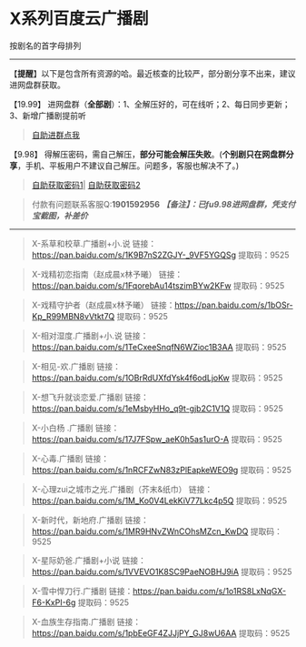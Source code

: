 <h1>X系列百度云广播剧</h1>
按剧名的首字母排列

-----

【**提醒**】以下是包含所有资源的哈。最近核查的比较严，部分剧分享不出来，建议进网盘群获取。


【19.99】 进网盘群（**全部剧**）：1、全解压好的，可在线听；2、每日同步更新；3、新增广播剧提前听
>[自助进群点我](http://pay.tupianmima.com/ma.html)

【9.98】 得解压密码，需自己解压，**部分可能会解压失败**。(**个别剧只在网盘群分享**，手机、平板用户不建议自己解压。问题多，客服也解决不了。)

>[自助获取密码1](http://pay.tupianmima.com/p.php?8tp=t4.14178a37b998.pg1)|
[自助获取密码2](http://pay.tupianmima.com/p.php?8tp=s1.13473a116b998.pg1)

>付款有问题联系客服Q:**1901592956**
***【备注】：已fu9.98进网盘群，凭支付宝截图，补差价***

------

>X-系草和校草.广播剧+小.说
链接：https://pan.baidu.com/s/1K9B7nS2ZGJY-_9VF5YGQSg
提取码：9525 
 
>X-戏精初恋指南（赵成晨x林予曦）
链接：https://pan.baidu.com/s/1FqorebAu14tszimBYw2KFw
提取码：9525
 
>X-戏精守护者（赵成晨x林予曦）
链接：https://pan.baidu.com/s/1bOSr-Kp_R99MBN8vVtkt7Q
提取码：9525 
 
>X-相对湿度.广播剧+小.说
链接：https://pan.baidu.com/s/1TeCxeeSnqfN6WZioc1B3AA
提取码：9525 
 
 
>X-相见-欢.广播剧
链接：https://pan.baidu.com/s/1OBrRdUXfdYsk4f6odLjoKw
提取码：9525 
 
 
>X-想飞升就谈恋爱.广播剧
链接：https://pan.baidu.com/s/1eMsbyHHo_q9t-gjb2C1V1Q
提取码：9525 
 
>X-小白杨 .广播剧
链接：https://pan.baidu.com/s/17J7FSpw_aeK0h5as1urO-A
提取码：9525 
 
>X-心毒.广播剧
链接：https://pan.baidu.com/s/1nRCFZwN83zPlEapkeWEO9g
提取码：9525 
 
>X-心理zui之城市之光.广播剧（芥末&纸巾）
链接：https://pan.baidu.com/s/1M_Ko0V4LekKiV77Lkc4p5Q
提取码：9525 
 
>X-新时代，新地府.广播剧
链接：https://pan.baidu.com/s/1MR9HNvZWnCOhsMZcn_KwDQ
提取码：9525 
 
>X-星际奶爸.广播剧+小说
链接：https://pan.baidu.com/s/1VVEVO1K8SC9PaeNOBHJ9iA
提取码：9525 
 
>X-雪中悍刀行.广播剧
链接：https://pan.baidu.com/s/1o1RS8LxNqGX-F6-KxPI-6g
提取码：9525 
 
>X-血族生存指南.广播剧
链接：https://pan.baidu.com/s/1pbEeGF4ZJJjPY_GJ8wU6AA
提取码：9525 

 

